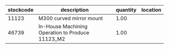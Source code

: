 |stockcode|description|quantity|location|
|---------|-----------|--------|--------|
|11123|M300 curved mirror mount|1.00||
|46739|In-House Machining Operation to Produce 11123_M2|1.00||
